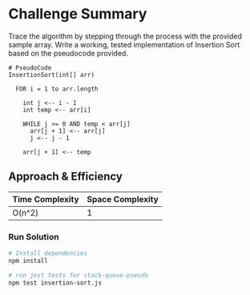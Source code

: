 # Challenge Summary
Trace the algorithm by stepping through the process with the provided sample array. Write a working, tested implementation of Insertion Sort based on the pseudocode provided.

```
# PseudoCode
InsertionSort(int[] arr)

  FOR i = 1 to arr.length

    int j <-- i - 1
    int temp <-- arr[i]

    WHILE j >= 0 AND temp < arr[j]
      arr[j + 1] <-- arr[j]
      j <-- j - 1

    arr[j + 1] <-- temp
```


<!-- ## Whiteboard Process -->

## Approach & Efficiency
| Time Complexity | Space Complexity |
| ---- | ---- |
| O(n^2) | 1 |

### Run Solution

```sh
# Install dependencies
npm install

# run jest tests for stack-queue-pseudo
npm test insertion-sort.js
```

